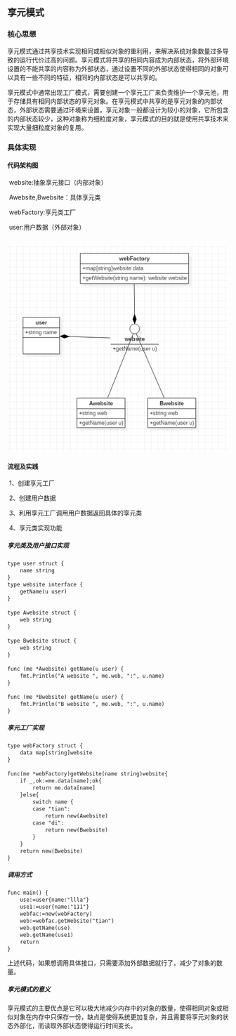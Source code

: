 ## 享元模式

### 核心思想

​	享元模式通过共享技术实现相同或相似对象的重利用，来解决系统对象数量过多导致的运行代价过高的问题。享元模式将共享的相同内容成为内部状态，将外部环境设置的不能共享的内容称为外部状态，通过设置不同的外部状态使得相同的对象可以具有一些不同的特征，相同的内部状态是可以共享的。

​	享元模式中通常出现工厂模式，需要创建一个享元工厂来负责维护一个享元池，用于存储具有相同内部状态的享元对象。在享元模式中共享的是享元对象的内部状态，外部状态需要通过环境来设置，享元对象一般都设计为较小的对象，它所包含的内部状态较少，这种对象称为细粒度对象，享元模式的目的就是使用共享技术来实现大量细粒度对象的复用。

### 具体实现

#### 代码架构图

​	website:抽象享元接口（内部对象）

​	Awebsite,Bwebsite：具体享元类

​	webFactory:享元类工厂

​	user:用户数据（外部对象）

​	![](享元.PNG)

#### 流程及实践

​	1、创建享元工厂

​	2、创建用户数据

​	3、利用享元工厂调用用户数据返回具体的享元类

​	4、享元类实现功能

##### 享元类及用户接口实现

```
type user struct {
	name string
}
type website interface {
	getName(u user)
}

type Awebsite struct {
	web string
}

type Bwebsite struct {
	web string
}

func (me *Awebsite) getName(u user) {
	fmt.Println("A website ", me.web, ":", u.name)
}

func (me *Bwebsite) getName(u user) {
	fmt.Println("B website ", me.web, ":", u.name)
}

```



##### 享元工厂实现

```
type webFactory struct {
	data map[string]website
}

func(me *webFactory)getWebsite(name string)website{
	if _,ok:=me.data[name];ok{
		return me.data[name]
	}else{
		switch name {
		case "tian":
			return new(Awebsite)
		case "di":
			return new(Bwebsite)
		}
	}
	return new(Bwebsite)
}
```



##### 调用方式

```
func main() {
	use:=user{name:"llla"}
	use1:=user{name:"111"}
	webfac:=new(webFactory)
	web:=webfac.getWebsite("tian")
	web.getName(use)
	web.getName(use1)
	return
}
```



​	上述代码，如果想调用具体接口，只需要添加外部数据就行了，减少了对象的数量。



##### 享元模式的意义

​	享元模式的主要优点是它可以极大地减少内存中的对象的数量，使得相同对象或相似对象在内存中只保存一份，缺点是使得系统更加复杂，并且需要将享元对象的状态外部化，而读取外部状态使得运行时间变长。























​	



